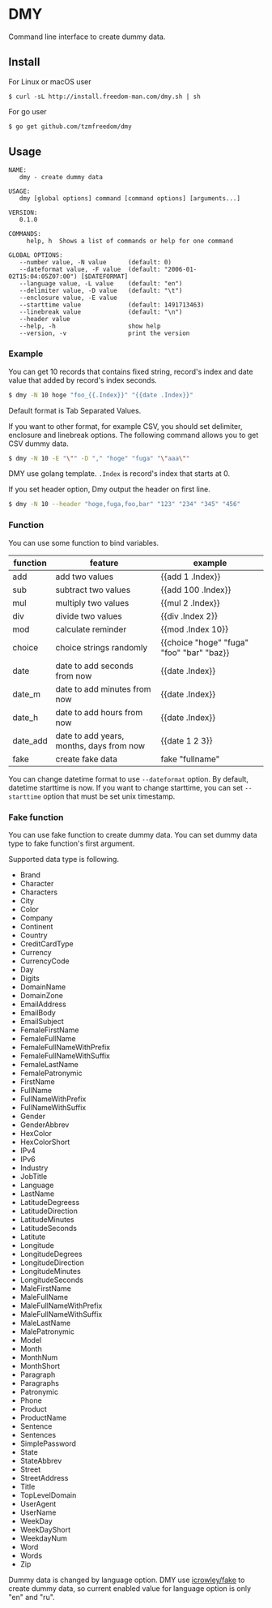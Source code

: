 # DMY

Command line interface to create dummy data.

## Install

For Linux or macOS user
```
$ curl -sL http://install.freedom-man.com/dmy.sh | sh
```

For go user
```bash
$ go get github.com/tzmfreedom/dmy
```

## Usage

```
NAME:
   dmy - create dummy data

USAGE:
   dmy [global options] command [command options] [arguments...]

VERSION:
   0.1.0

COMMANDS:
     help, h  Shows a list of commands or help for one command

GLOBAL OPTIONS:
   --number value, -N value      (default: 0)
   --dateformat value, -F value  (default: "2006-01-02T15:04:05Z07:00") [$DATEFORMAT]
   --language value, -L value    (default: "en")
   --delimiter value, -D value   (default: "\t")
   --enclosure value, -E value
   --starttime value             (default: 1491713463)
   --linebreak value             (default: "\n")
   --header value
   --help, -h                    show help
   --version, -v                 print the version
```

### Example
You can get 10 records that contains fixed string, record's index and date value that added by record's index seconds.
```bash
$ dmy -N 10 hoge "foo_{{.Index}}" "{{date .Index}}"
```

Default format is Tab Separated Values.

If you want to other format, for example CSV, you should set delimiter, enclosure and linebreak options.
The following command allows you to get CSV dummy data.
```bash
$ dmy -N 10 -E "\"" -D "," "hoge" "fuga" "\"aaa\""
```

DMY use golang template.
`.Index` is record's index that starts at 0.

If you set header option, Dmy output the header on first line.
```bash
$ dmy -N 10 --header "hoge,fuga,foo,bar" "123" "234" "345" "456"
```

### Function

You can use some function to bind variables.

|function|feature|example|
| ------ | ----- | ----- |
|add|add two values|{{add 1 .Index}}|
|sub|subtract two values|{{add 100 .Index}}|
|mul|multiply two values|{{mul 2 .Index}}|
|div|divide two values|{{div .Index 2}}|
|mod|calculate reminder|{{mod .Index 10}}|
|choice|choice strings randomly|{{choice "hoge" "fuga" "foo" "bar" "baz}}|
|date|date to add seconds from now|{{date .Index}}|
|date_m|date to add minutes from now|{{date .Index}}|
|date_h|date to add hours from now|{{date .Index}}|
|date_add|date to add years, months, days from now|{{date 1 2 3}}|
|fake|create fake data|fake "fullname"|

You can change datetime format to use `--dateformat` option.
By default, datetime starttime is now.
If you want to change starttime, you can set `--starttime` option that must be set unix timestamp.


### Fake function

You can use fake function to create dummy data.
You can set dummy data type to fake function's first argument.

Supported data type is following.

* Brand
* Character
* Characters
* City
* Color
* Company
* Continent
* Country
* CreditCardType
* Currency
* CurrencyCode
* Day
* Digits
* DomainName
* DomainZone
* EmailAddress
* EmailBody
* EmailSubject
* FemaleFirstName
* FemaleFullName
* FemaleFullNameWithPrefix
* FemaleFullNameWithSuffix
* FemaleLastName
* FemalePatronymic
* FirstName
* FullName
* FullNameWithPrefix
* FullNameWithSuffix
* Gender
* GenderAbbrev
* HexColor
* HexColorShort
* IPv4
* IPv6
* Industry
* JobTitle
* Language
* LastName
* LatitudeDegreess
* LatitudeDirection
* LatitudeMinutes
* LatitudeSeconds
* Latitute
* Longitude
* LongitudeDegrees
* LongitudeDirection
* LongitudeMinutes
* LongitudeSeconds
* MaleFirstName
* MaleFullName
* MaleFullNameWithPrefix
* MaleFullNameWithSuffix
* MaleLastName
* MalePatronymic
* Model
* Month
* MonthNum
* MonthShort
* Paragraph
* Paragraphs
* Patronymic
* Phone
* Product
* ProductName
* Sentence
* Sentences
* SimplePassword
* State
* StateAbbrev
* Street
* StreetAddress
* Title
* TopLevelDomain
* UserAgent
* UserName
* WeekDay
* WeekDayShort
* WeekdayNum
* Word
* Words
* Zip

Dummy data is changed by language option.
DMY use [icrowley/fake](https://github.com/icrowley/fake) to create dummy data,
so current enabled value for language option is only "en" and "ru".